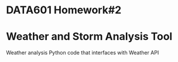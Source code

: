 # DATA601 Homework#2 
# Weather and Storm Analysis Tool
Weather analysis Python code that interfaces with Weather API
